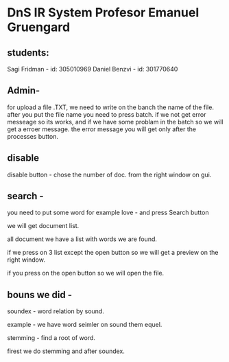 # DnS IR System Profesor Emanuel Gruengard

## students:
Sagi Fridman - id: 305010969 
Daniel Benzvi - id: 301770640

## Admin- 

for upload a file .TXT, we need to write on the banch the name of the file. 
after you put the file name you need to press batch. 
if we not get error messeage so its works, and if we have some problam in the batch so we will get a erroer message.
the error message you will get only after the processes button.

## disable 

disable button - chose the number of doc. from the right window on gui.


## search - 

you need to put some word for example love - and press Search button

we will get document list. 

all document we have a list with words we are found. 

if we press on 3 list except the open button so we will get a preview on the right window.

if you press on the open button so we will open the file.


## bouns we did - 

soundex - word relation by sound. 

example - we have word seimler on sound them equel.

stemming - find a root of word.

firest we do stemming and after soundex. 
